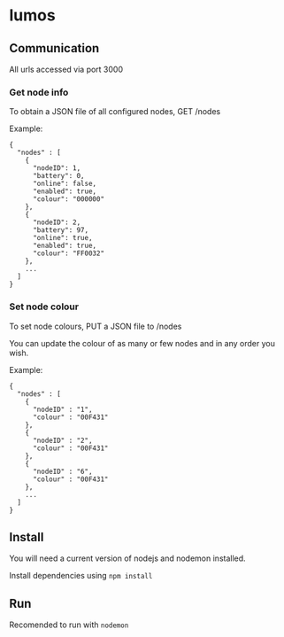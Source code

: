 # lumos
## Communication
All urls accessed via port 3000

### Get node info
To obtain a JSON file of all configured nodes, GET /nodes

Example: 
```
{
  "nodes" : [
    {
      "nodeID": 1,
      "battery": 0,
      "online": false,
      "enabled": true,
      "colour": "000000"
    },
    {
      "nodeID": 2,
      "battery": 97,
      "online": true,
      "enabled": true,
      "colour": "FF0032"
    },
    ...
  ]
}
```

### Set node colour
To set node colours, PUT a JSON file to /nodes

You can update the colour of as many or few nodes and in any order you wish.

Example:
```
{
  "nodes" : [
    {
      "nodeID" : "1",
      "colour" : "00F431"
    },
    {
      "nodeID" : "2",
      "colour" : "00F431"
    },
    {
      "nodeID" : "6",
      "colour" : "00F431"
    },
    ...
  ]
}
```
## Install
You will need a current version of nodejs and nodemon installed.

Install dependencies using `npm install`

## Run
Recomended to run with `nodemon`